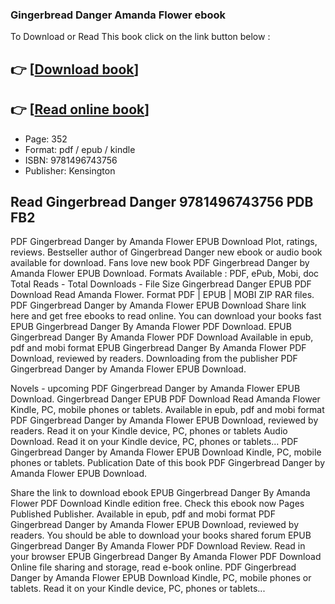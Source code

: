 ### Gingerbread Danger Amanda Flower ebook

To Download or Read This book click on the link button below :

## 👉  [**[Download book](http://ebooksharez.info/download.php?group=book&from=github.com&id=719383&lnk=1065 "Download book")**]

## 👉  [**[Read online book](http://ebooksharez.info/download.php?group=book&from=github.com&id=719383&lnk=1065 "Read online book")**]


* Page: 352
* Format: pdf / epub / kindle
* ISBN: 9781496743756
* Publisher: Kensington



## Read Gingerbread Danger 9781496743756 PDB FB2


PDF Gingerbread Danger by Amanda Flower EPUB Download Plot, ratings, reviews. Bestseller author of Gingerbread Danger new ebook or audio book available for download. Fans love new book PDF Gingerbread Danger by Amanda Flower EPUB Download. Formats Available : PDF, ePub, Mobi, doc Total Reads - Total Downloads - File Size Gingerbread Danger EPUB PDF Download Read Amanda Flower. Format PDF | EPUB | MOBI ZIP RAR files. PDF Gingerbread Danger by Amanda Flower EPUB Download Share link here and get free ebooks to read online. You can download your books fast EPUB Gingerbread Danger By Amanda Flower PDF Download. EPUB Gingerbread Danger By Amanda Flower PDF Download Available in epub, pdf and mobi format EPUB Gingerbread Danger By Amanda Flower PDF Download, reviewed by readers. Downloading from the publisher PDF Gingerbread Danger by Amanda Flower EPUB Download.

Novels - upcoming PDF Gingerbread Danger by Amanda Flower EPUB Download. Gingerbread Danger EPUB PDF Download Read Amanda Flower Kindle, PC, mobile phones or tablets. Available in epub, pdf and mobi format PDF Gingerbread Danger by Amanda Flower EPUB Download, reviewed by readers. Read it on your Kindle device, PC, phones or tablets Audio Download. Read it on your Kindle device, PC, phones or tablets... PDF Gingerbread Danger by Amanda Flower EPUB Download Kindle, PC, mobile phones or tablets. Publication Date of this book PDF Gingerbread Danger by Amanda Flower EPUB Download.

Share the link to download ebook EPUB Gingerbread Danger By Amanda Flower PDF Download Kindle edition free. Check this ebook now Pages Published Publisher. Available in epub, pdf and mobi format PDF Gingerbread Danger by Amanda Flower EPUB Download, reviewed by readers. You should be able to download your books shared forum EPUB Gingerbread Danger By Amanda Flower PDF Download Review. Read in your browser EPUB Gingerbread Danger By Amanda Flower PDF Download Online file sharing and storage, read e-book online. PDF Gingerbread Danger by Amanda Flower EPUB Download Kindle, PC, mobile phones or tablets. Read it on your Kindle device, PC, phones or tablets...





